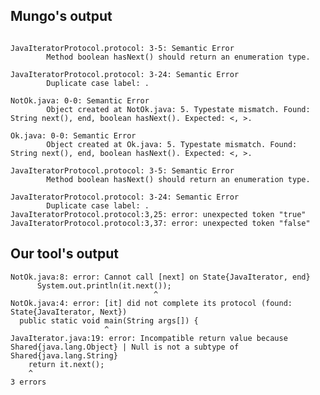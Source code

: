 ## Mungo's output

```

JavaIteratorProtocol.protocol: 3-5: Semantic Error
		Method boolean hasNext() should return an enumeration type.

JavaIteratorProtocol.protocol: 3-24: Semantic Error
		Duplicate case label: .

NotOk.java: 0-0: Semantic Error
		Object created at NotOk.java: 5. Typestate mismatch. Found: String next(), end, boolean hasNext(). Expected: <, >.

Ok.java: 0-0: Semantic Error
		Object created at Ok.java: 5. Typestate mismatch. Found: String next(), end, boolean hasNext(). Expected: <, >.

JavaIteratorProtocol.protocol: 3-5: Semantic Error
		Method boolean hasNext() should return an enumeration type.

JavaIteratorProtocol.protocol: 3-24: Semantic Error
		Duplicate case label: .
JavaIteratorProtocol.protocol:3,25: error: unexpected token "true"
JavaIteratorProtocol.protocol:3,37: error: unexpected token "false"```

## Our tool's output

```
NotOk.java:8: error: Cannot call [next] on State{JavaIterator, end}
      System.out.println(it.next());
                                ^
NotOk.java:4: error: [it] did not complete its protocol (found: State{JavaIterator, Next})
  public static void main(String args[]) {
                     ^
JavaIterator.java:19: error: Incompatible return value because Shared{java.lang.Object} | Null is not a subtype of Shared{java.lang.String}
    return it.next();
    ^
3 errors```
